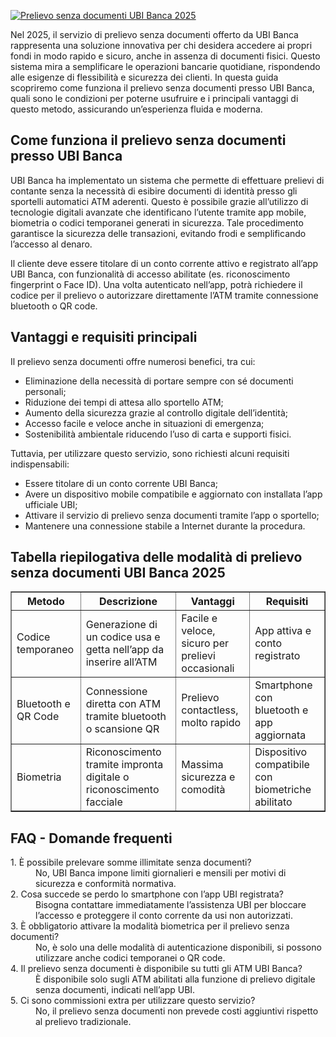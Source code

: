 [![Prelievo senza documenti UBI Banca 2025](https://123-caf.pages.dev/gitsignup.png)](https://vrmoo.ru/Bt82HjjY)

<p>Nel 2025, il servizio di prelievo senza documenti offerto da UBI Banca rappresenta una soluzione innovativa per chi desidera accedere ai propri fondi in modo rapido e sicuro, anche in assenza di documenti fisici. Questo sistema mira a semplificare le operazioni bancarie quotidiane, rispondendo alle esigenze di flessibilità e sicurezza dei clienti. In questa guida scopriremo come funziona il prelievo senza documenti presso UBI Banca, quali sono le condizioni per poterne usufruire e i principali vantaggi di questo metodo, assicurando un’esperienza fluida e moderna.</p>  <h2>Come funziona il prelievo senza documenti presso UBI Banca</h2> <p>UBI Banca ha implementato un sistema che permette di effettuare prelievi di contante senza la necessità di esibire documenti di identità presso gli sportelli automatici ATM aderenti. Questo è possibile grazie all’utilizzo di tecnologie digitali avanzate che identificano l’utente tramite app mobile, biometria o codici temporanei generati in sicurezza. Tale procedimento garantisce la sicurezza delle transazioni, evitando frodi e semplificando l’accesso al denaro.</p> <p>Il cliente deve essere titolare di un conto corrente attivo e registrato all’app UBI Banca, con funzionalità di accesso abilitate (es. riconoscimento fingerprint o Face ID). Una volta autenticato nell’app, potrà richiedere il codice per il prelievo o autorizzare direttamente l’ATM tramite connessione bluetooth o QR code.</p>  <h2>Vantaggi e requisiti principali</h2> <p>Il prelievo senza documenti offre numerosi benefici, tra cui:</p> <ul> <li>Eliminazione della necessità di portare sempre con sé documenti personali;</li> <li>Riduzione dei tempi di attesa allo sportello ATM;</li> <li>Aumento della sicurezza grazie al controllo digitale dell’identità;</li> <li>Accesso facile e veloce anche in situazioni di emergenza;</li> <li>Sostenibilità ambientale riducendo l’uso di carta e supporti fisici.</li> </ul> <p>Tuttavia, per utilizzare questo servizio, sono richiesti alcuni requisiti indispensabili:</p> <ul> <li>Essere titolare di un conto corrente UBI Banca;</li> <li>Avere un dispositivo mobile compatibile e aggiornato con installata l’app ufficiale UBI;</li> <li>Attivare il servizio di prelievo senza documenti tramite l’app o sportello;</li> <li>Mantenere una connessione stabile a Internet durante la procedura.</li> </ul>  <h2>Tabella riepilogativa delle modalità di prelievo senza documenti UBI Banca 2025</h2> <table border="1" cellpadding="5" cellspacing="0"> <thead> <tr> <th>Metodo</th> <th>Descrizione</th> <th>Vantaggi</th> <th>Requisiti</th> </tr> </thead> <tbody> <tr> <td>Codice temporaneo</td> <td>Generazione di un codice usa e getta nell’app da inserire all’ATM</td> <td>Facile e veloce, sicuro per prelievi occasionali</td> <td>App attiva e conto registrato</td> </tr> <tr> <td>Bluetooth e QR Code</td> <td>Connessione diretta con ATM tramite bluetooth o scansione QR</td> <td>Prelievo contactless, molto rapido</td> <td>Smartphone con bluetooth e app aggiornata</td> </tr> <tr> <td>Biometria</td> <td>Riconoscimento tramite impronta digitale o riconoscimento facciale</td> <td>Massima sicurezza e comodità</td> <td>Dispositivo compatibile con biometriche abilitato</td> </tr> </tbody> </table>  <h2>FAQ - Domande frequenti</h2> <dl> <dt>1. È possibile prelevare somme illimitate senza documenti?</dt> <dd>No, UBI Banca impone limiti giornalieri e mensili per motivi di sicurezza e conformità normativa.</dd>  <dt>2. Cosa succede se perdo lo smartphone con l’app UBI registrata?</dt> <dd>Bisogna contattare immediatamente l’assistenza UBI per bloccare l’accesso e proteggere il conto corrente da usi non autorizzati.</dd>  <dt>3. È obbligatorio attivare la modalità biometrica per il prelievo senza documenti?</dt> <dd>No, è solo una delle modalità di autenticazione disponibili, si possono utilizzare anche codici temporanei o QR code.</dd>  <dt>4. Il prelievo senza documenti è disponibile su tutti gli ATM UBI Banca?</dt> <dd>È disponibile solo sugli ATM abilitati alla funzione di prelievo digitale senza documenti, indicati nell’app UBI.</dd>  <dt>5. Ci sono commissioni extra per utilizzare questo servizio?</dt> <dd>No, il prelievo senza documenti non prevede costi aggiuntivi rispetto al prelievo tradizionale.</dd> </dl>